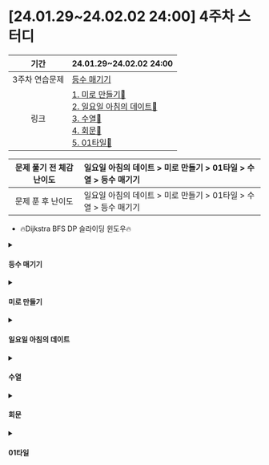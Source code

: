 # [24.01.29~24.02.02 24:00] 4주차 스터디

|기간|24.01.29~24.02.02 24:00|
|:---:|:---|
|3주차 연습문제|[등수 매기기](https://www.acmicpc.net/problem/2012)|
|링크|[1. 미로 만들기🔗](https://www.acmicpc.net/problem/2665)<br>[2. 일요일 아침의 데이트🔗](https://www.acmicpc.net/problem/1445)<br>[3. 수열🔗](https://www.acmicpc.net/problem/2559)<br>[4. 회문🔗](https://www.acmicpc.net/problem/17609)<br>[5. 01타일🔗](https://www.acmicpc.net/problem/1904)|

|문제 풀기 전 체감 난이도|일요일 아침의 데이트 > 미로 만들기 > 01타일 > 수열 > 등수 매기기|
|:---:|:---|
|문제 푼 후 난이도|일요일 아침의 데이트 > 미로 만들기 > 01타일 > 수열 > 등수 매기기|
- 🔥Dijkstra BFS DP 슬라이딩 윈도우🔥

<details>
<summary><h4>등수 매기기</h4></summary>

|풀이 예상 시간|실제 소요 시간|
|:---:|:---:|
|15m|35m|

<h4>풀이</h4>

- vector 

1. input으로 받은 N개의 수를 숫자를 정렬한다.
2. 정렬된 vector의 값과 1부터 하나씩 늘려가며 두 값의 절대값 차이(abs)를 구한다
    
    -> 단!!! int타입으로는 범위를 초과할 수 있으니 `result`는 `long long` 타입으로 선언하자

```c++
for(int i = 0; i < N; i++) {
        result += abs(v[i]-(i+1));
    }
```

<h4>소감</h4>

- 50000 * 50000 = 2500000000(25억)

</details>

<details>
<summary><h4>미로 만들기</h4></summary>

|풀이 예상 시간|실제 소요 시간|
|:---:|:---:|
|1h|45m|

<h4>풀이</h4>

- BFS

1. input으로 들어오는 값들을 string -> int로 치환 (숫자를 띄어쓰기 없이 입력받기 때문)

```c++
void stringToInt(string s, int r) {
    for(int i = 0; i < s.size(); i++) {
        arr[r][i] = s[i] - '0';
    }
}
```

2. 각 지점(r, c)에서 상하좌우로 탐색하며 방의 색상 변경 여부 확인하기

    -> `visited[r][c]` = 해당 지점(r,c)에 도달하기까지 얼마나 적게 방의 색상을 변경해야만 했는가
    -> 시작 지점(0,0)을 제외한 모든 지점은 큰 값으로 할당하기

```c++
void Solve() {
    queue<Position> q;
    q.push(Position(0, 0));
    
    for(int i = 0; i < 51; i++) {
        for(int j = 0; j < 51; j++) {
            visited[i][j] = 251;
        }
    }
    
    visited[0][0] = 0;
    
    while(!q.empty()) {
        Position current = q.front();
        q.pop();
        
        for(int i = 0; i < 4; i++) {
            int tr = current.r + dr[i];
            int tc = current.c + dc[i];
                
            if (tr < 0 || tc < 0 || tr >= N || tc >= N) {
                continue;
            }
            
            // deltaVal == 1 : 방의 색상을 바꾼다
            // deltaVal == 0 : 방의 색상을 바꾸지 않는다
            int deltaVal = 1 - arr[tr][tc];
            
            // 가야하는 지점(tr, tc) 지점의 값이 현재 위치(r, c)에서 deltaVal을 더한 것보다 큰 경우
            // 가야하는 지점이 색상 변경이 더 많이 일어나야하는 경우
            // 현재 지점까지의 (최소) 색상 변경 횟수 + deltaVal로 (tr, tc)의 값을 치환한다.
            if(visited[tr][tc] > visited[current.r][current.c] + deltaVal) {
                visited[tr][tc] = visited[current.r][current.c] + deltaVal;
                q.push(Position(tr, tc));
            }
            
        }
    }
}
```

<h4>소감</h4>

- 처음에 BFS로 접근했다가 '앗 근데 어떻게 제일 최단거리로 왔는지 저장하지?' 생각하곤 DFS로 바꿨으나 결국 BFS였다...
- `memset` 공부하자.
- 초기화를 잊지말자

</details>

<details>
<summary><h4>일요일 아침의 데이트</h4></summary>

|풀이 예상 시간|실제 소요 시간|
|:---:|:---:|
|45m|1h 15m|

<h4>풀이</h4>

- Dijkstra

1. input 문자열을 문자로 분해해서 `map`에 저장
    
    -> 단, 나중에 위치 비교를 위해 시작 지점과 도착 지점을 미리 구분하기

    ```c++
    void stringToChar(string s, int r) {
        for(int i = 0; i < s.size(); i++) {
            map[r][i] = s[i];
            if (map[r][i] == 'S') {
                startPos = Position(r, i);
            } else if (map[r][i] == 'F') {
                endPos = Position(r, i);
            }
        }
    }
    ```

2. `priority_queue`를 활용해 각 위치에서 상하좌우 방향으로 쓰레기가 있는지 탐색한다
<while문: 쓰레기 칸 & 상하좌우 쓰레기 여부 탐색>
    
    현재 위치를 기준으로 상하좌우 탐색 (단, 방문한 곳은 재방문하지 않는다)

    1. `특정 위치 == 'g'` : 해당 위치에 쓰레기가 있다면, 쓰레기가 있는(`on`) 위치 +1
    2. `특정 위치 == '.'` : 해당 위치에 쓰레기가 없다면, '그 주변에' 쓰레기가 있는지 없는지 탐색
        
        -> 주변에 쓰레기가 있다면, 쓰레기가 주변에 있는(`between`) 위치 +1 후 pq에 넣기
        -> 주변에 쓰레기가 없다면, 쓰레기가 없는 상태 그대로 pq에 넣기
        
        ```c++
        if (trashCheck) {
            pq.push({{onTrash, betweenTrash + 1}, next});
        } else {
            pq.push({{onTrash, betweenTrash}, next});
        }
        ```

    3. 방문이 끝난 위치에 대해선 더 이상 방문하지 않도록 dist값 더하기
    ```c++
    dist[next.r][next.c] = dist[next.r][next.c] + 1;
    ```

<h4>소감</h4>

- 어렵다 어려워 빠이팅이다 진짜
- 처음에 [[백준 GOLD.4] 2665 - 미로만들기](https://www.acmicpc.net/problem/2665)와 비슷하다고 생각했는데 전혀 아니었다! 어렴풋이 그래프인가? 하긴 했는데 <h3>Dijkstra!!!!!</h3>
- `priority_queue` 선언이 너무 길어지는 것 같아서 별개의 `Position` 구조체를 만든 것 까지는 좋았으나, 우선순위 할당을 위한 비교 연산이 타입 매칭이 되지 않으면 컴파일 에러가 발생했다. 시간이 여유롭지 않은 상황에서는 구조체를 만들기보다는 길게 쓰는게 나으려나? 고민스럽도다. 구현은 아래와 같다.

    ```c++
    struct Position {
        int r;
        int c;
        
        Position(int _r, int _c) : r(_r), c(_c) { }
    };

    struct Compare {
        bool operator()(const pair<pair<int, int>, Position>& p1, const pair<pair<int, int>, Position>& p2) {
            if (p1.first.first != p2.first.first) {
                return p1.first.first > p2.first.first;
            }
            if (p1.first.second != p2.first.second) {
                return p1.first.second > p2.first.second;
            }
            return false;
        }
    };

    // 실제 priority_queue에서 사용 시
    priority_queue<pair<pair<int, int>, Position>, vector<pair<pair<int, int>, Position>>, Compare> pq;
    ```

<h5>참고자료</h5>

[Link🔗](https://go2gym365.tistory.com/213)

</details>

<details>
<summary><h4>수열</h4></summary>

|풀이 예상 시간|실제 소요 시간|
|:---:|:---:|
|30m|25m|

<h4>풀이</h4>

- 슬라이딩 윈도우

1. 문제에서 요구하는 K에 해당하는 숫자만큼 입력을 받은 후 `currentMax`로 초기화한다.
2. 이후 K번째 idx부터 N-1번째 idx에 이르기까지 가장 K사이즈의 윈도우의 위치를 옮기며 최대값을 갱신한다.

```c++
    for(int i = K; i < N; i++) {
        cin >> arr[i];
        temp = temp - arr[throwNumIdx] + arr[i];
        currentMax = max(temp, currentMax);
        throwNumIdx += 1;
    }
```

<h4>소감</h4>

- 이전 주차에 풀었던 [DNA 비밀번호](https://www.acmicpc.net/problem/12891)와 상당히 유사했던 문제라 비교적 쉽게 풀었다.

</details>

<details>
<summary><h4>회문</h4></summary>

|풀이 예상 시간|실제 소요 시간|
|:---:|:---:|
|45m|50m|

<h4>풀이</h4>

- 투 포인터

1. 각각의 input string에 대해 회문 여부를 판별한다
    
    -> **단, `while`문 내부에서 `1의 경우`, 한 글자를 제거했을 때에만  회문으로 간주하므로 `firstCall` 두 글자 이상을 제거했을 때 회문이 만들어지는 경우와 재귀에 의한 시간초과를 방지하자.**

```c++
int isPalindrome(int left, int right, bool firstCall) {
    while (left < right) {
        if (s[left] != s[right]) {
            if (firstCall) {
                if (isPalindrome(left + 1, right, false) == 0 || isPalindrome(left, right - 1, false) == 0) {
                   return 1;
                }   
            }
            return 2;
        }
        
        left += 1;
        right -= 1;
    }
    return 0;
}
```


<h5>시간초과 풀이</h5>

- 최대 30개의 10만번 반복 = 300만번 연산이면 괜찮다고 생각했지만, 반복되는 `substr`과 `reverse`로 시간 초과

```c++
#include <iostream>
#include <string>
#include <algorithm>

using namespace std;

int isPalindrome(string s) {
    // 0
    int len = s.size();
    int half = len / 2;
    string s1 = s.substr(0, half);
    string s2;
    
    if (len % 2 == 0) {
        s2 = s.substr(half, half); 
    } else {
        s2 = s.substr(half+1, half);
    }
    
    reverse(s2.begin(), s2.end());
    if (s1 == s2) {
        return 0;
    }
    
    // 1
    string temp;
    len = s.size() - 1;
    half = len / 2;
    for(int i = 0; i < len - 1; i++) {
        temp = s.substr(0, i);
        temp += s.substr(i+1, len - i);
        s1 = temp.substr(0, half);
        if (len % 2 == 0) {
            s2 = temp.substr(half, half); 
        } else {
            s2 = temp.substr(half+1, half);
        }
        reverse(s2.begin(), s2.end());
        if (s1 == s2) {
            return 1;
        }
    }
    
    // 2
    return 2;
}

int main()
{
    ios::sync_with_stdio(false);
    cin.tie(0);
    
    int T;
    cin >> T;
    
    string temp;
    for(int i = 0; i < T; i++) {
        cin >> temp;
        cout << isPalindrome(temp) << '\n';
    }

    return 0;
}

```

<h4>소감</h4>

- 시간초과가 난 다음에 투 포인터인가? 고민했으나, 알고보니 머릿속에선 이분탐색을 생각하고 있었다... 개념과 풀이를 매칭하자!

<h5>참고자료</h5>

[Link🔗](https://coder38611.tistory.com/124)

</details>

<details>
<summary><h4>01타일</h4></summary>

|풀이 예상 시간|실제 소요 시간|
|:---:|:---:|
|45m|1h|

<h4>풀이</h4>

- DP (fibonacci)

1. Dynamic Programming을 통해 1000000번째 피보나치 수열까지 미리 구해둔다.
    
    -> 단, 너무 큰 피보나치 수열의 경우 long long 타입을 넘어서기 때문에 미리 15746으로 나누어준다.

|N자리 수|경우|Total|
|:---:|:---:|:---:|
|1|1|1|
|2|00<br>11|2|
|3|001<br>100<br>111|3|
|4|0011<br>1001<br>1100<br>1111<br>0000|5|

<h4>소감</h4>

- 와... 피보나치 수열이다.

</details>


